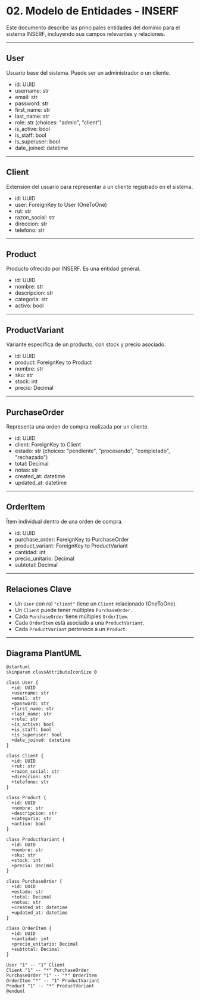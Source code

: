 # 02. Modelo de Entidades - INSERF

Este documento describe las principales entidades del dominio para el sistema INSERF, incluyendo sus campos relevantes y relaciones.

---

## User

Usuario base del sistema. Puede ser un administrador o un cliente.

- id: UUID
- username: str
- email: str
- password: str
- first_name: str
- last_name: str
- role: str (choices: "admin", "client")
- is_active: bool
- is_staff: bool
- is_superuser: bool
- date_joined: datetime

---

## Client

Extensión del usuario para representar a un cliente registrado en el sistema.

- id: UUID
- user: ForeignKey to User (OneToOne)
- rut: str
- razon_social: str
- direccion: str
- telefono: str

---

## Product

Producto ofrecido por INSERF. Es una entidad general.

- id: UUID
- nombre: str
- descripcion: str
- categoria: str
- activo: bool

---

## ProductVariant

Variante específica de un producto, con stock y precio asociado.

- id: UUID
- product: ForeignKey to Product
- nombre: str
- sku: str
- stock: int
- precio: Decimal

---

## PurchaseOrder

Representa una orden de compra realizada por un cliente.

- id: UUID
- client: ForeignKey to Client
- estado: str (choices: "pendiente", "procesando", "completado", "rechazado")
- total: Decimal
- notas: str
- created_at: datetime
- updated_at: datetime

---

## OrderItem

Ítem individual dentro de una orden de compra.

- id: UUID
- purchase_order: ForeignKey to PurchaseOrder
- product_variant: ForeignKey to ProductVariant
- cantidad: int
- precio_unitario: Decimal
- subtotal: Decimal

---

## Relaciones Clave

- Un `User` con rol `"client"` tiene un `Client` relacionado (OneToOne).
- Un `Client` puede tener múltiples `PurchaseOrder`.
- Cada `PurchaseOrder` tiene múltiples `OrderItem`.
- Cada `OrderItem` está asociado a una `ProductVariant`.
- Cada `ProductVariant` pertenece a un `Product`.

---

## Diagrama PlantUML

```plantuml
@startuml
skinparam classAttributeIconSize 0

class User {
  +id: UUID
  +username: str
  +email: str
  +password: str
  +first_name: str
  +last_name: str
  +role: str
  +is_active: bool
  +is_staff: bool
  +is_superuser: bool
  +date_joined: datetime
}

class Client {
  +id: UUID
  +rut: str
  +razon_social: str
  +direccion: str
  +telefono: str
}

class Product {
  +id: UUID
  +nombre: str
  +descripcion: str
  +categoria: str
  +activo: bool
}

class ProductVariant {
  +id: UUID
  +nombre: str
  +sku: str
  +stock: int
  +precio: Decimal
}

class PurchaseOrder {
  +id: UUID
  +estado: str
  +total: Decimal
  +notas: str
  +created_at: datetime
  +updated_at: datetime
}

class OrderItem {
  +id: UUID
  +cantidad: int
  +precio_unitario: Decimal
  +subtotal: Decimal
}

User "1" -- "1" Client
Client "1" -- "*" PurchaseOrder
PurchaseOrder "1" -- "*" OrderItem
OrderItem "*" -- "1" ProductVariant
Product "1" -- "*" ProductVariant
@enduml
```